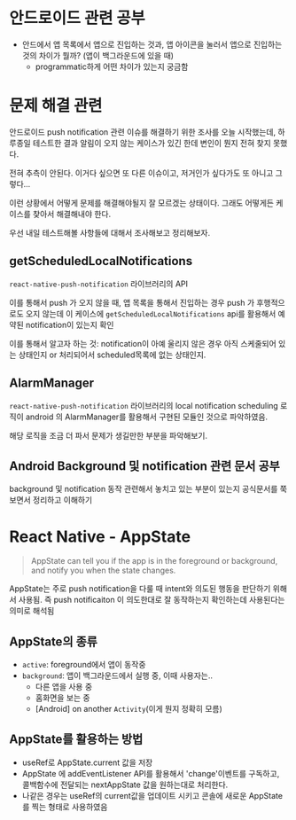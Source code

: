 # 안드로이드 관련 공부

- 안드에서 앱 목록에서 앱으로 진입하는 것과, 앱 아이콘을 눌러서 앱으로 진입하는 것의 차이가 뭘까? (앱이 백그라운드에 있을 때)
  - programmatic하게 어떤 차이가 있는지 궁금함

# 문제 해결 관련

안드로이드 push notification 관련 이슈를 해결하기 위한 조사를 오늘 시작했는데, 하루종일 테스트한 결과 알림이 오지 않는 케이스가 있긴 한데 변인이 뭔지 전혀 찾지 못했다.

전혀 추측이 안된다. 이거다 싶으면 또 다른 이슈이고, 저거인가 싶다가도 또 아니고 그렇다...

이런 상황에서 어떻게 문제를 해결해야될지 잘 모르겠는 상태이다. 그래도 어떻게든 케이스를 찾아서 해결해내야 한다.

우선 내일 테스트해볼 사항들에 대해서 조사해보고 정리해보자.

## getScheduledLocalNotifications

`react-native-push-notification` 라이브러리의 API

이를 통해서 push 가 오지 않을 때, 앱 목록을 통해서 진입하는 경우 push 가 후행적으로도 오지 않는데 이 케이스에 `getScheduledLocalNotifications` api를 활용해서 예약된 notification이 있는지 확인

이를 통해서 알고자 하는 것: notification이 아예 울리지 않은 경우 아직 스케줄되어 있는 상태인지 or 처리되어서 scheduled목록에 없는 상태인지.

## AlarmManager

`react-native-push-notification` 라이브러리의 local notification scheduling 로직이 android 의 AlarmManager를 활용해서 구현된 모듈인 것으로 파악하였음.

해당 로직을 조금 더 파서 문제가 생길만한 부분을 파악해보기.

## Android Background 및 notification 관련 문서 공부

background 및 notification 동작 관련해서 놓치고 있는 부분이 있는지 공식문서를 쭉 보면서 정리하고 이해하기

# React Native - AppState

> AppState can tell you if the app is in the foreground or background, and notify you when the state changes.

AppState는 주로 push notification을 다룰 때 intent와 의도된 행동을 판단하기 위해서 사용됨. 즉 push notificaiton 이 의도한대로 잘 동작하는지 확인하는데 사용된다는 의미로 해석됨

## AppState의 종류

- `active`: foreground에서 앱이 동작중
- `background`: 앱이 백그라운드에서 실행 중, 이때 사용자는..
  - 다른 앱을 사용 중
  - 홈화면을 보는 중
  - [Android] on another `Activity`(이게 뭔지 정확히 모름)

## AppState를 활용하는 방법

- useRef로 AppState.current 값을 저장
- AppState 에 addEventListener API를 활용해서 'change'이벤트를 구독하고, 콜백함수에 전달되는 nextAppState 값을 원하는대로 처리한다.
- 나같은 경우는 useRef의 current값을 업데이트 시키고 콘솔에 새로운 AppState를 찍는 형태로 사용하였음
